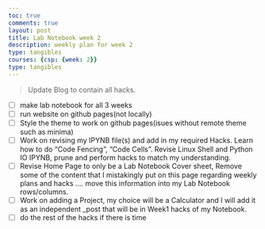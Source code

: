 ```yaml
---
toc: true
comments: true
layout: post
title: Lab Notebook week 2
description: weekly plan for week 2 
type: tangibles
courses: {csp: {week: 2}}
type: tangibles
---
```



> Update Blog to contain all hacks.
- [ ] make lab notebook for all 3 weeks
- [ ] run website on github pages(not locally)
- [ ] Style the theme to work on github pages(isues without remote theme such as minima)
- [ ] Work on revising my IPYNB file(s) and add in my required Hacks.  Learn how to do  “Code Fencing”, “Code Cells”.  Revise  Linux Shell  and Python IO IPYNB, prune and perform hacks to match my understanding.
- [ ] Revise Home Page to only be a Lab Notebook Cover sheet,  Remove some of the content that I mistakingly put on this page regarding weekly plans and hacks …. move this information into my Lab Notebook rows/columns.
- [ ] Work on adding a Project, my choice will be a Calculator and I will add it as an independent _post that will be in Week1 hacks of my Notebook.
- [ ] do the rest of the hacks if there is time